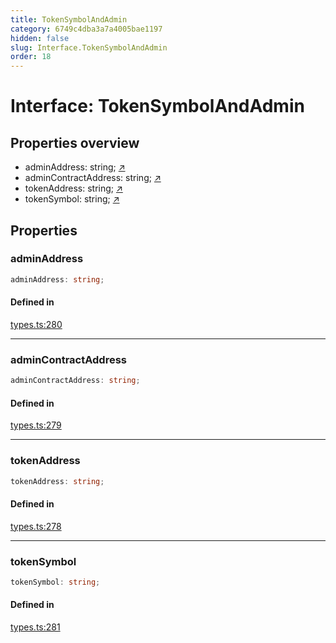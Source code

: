 ```yaml
---
title: TokenSymbolAndAdmin
category: 6749c4dba3a7a4005bae1197
hidden: false
slug: Interface.TokenSymbolAndAdmin
order: 18
---
```


# Interface: TokenSymbolAndAdmin

## Properties overview

- adminAddress:  string; [↗](#adminaddress)
- adminContractAddress:  string; [↗](#admincontractaddress)
- tokenAddress:  string; [↗](#tokenaddress)
- tokenSymbol:  string; [↗](#tokensymbol)

## Properties

### adminAddress

```ts
adminAddress: string;
```

#### Defined in

[types.ts:280](https://github.com/zkcloudworker/minatokens-lib/blob/main/packages/api/src/types.ts#L280)

***

### adminContractAddress

```ts
adminContractAddress: string;
```

#### Defined in

[types.ts:279](https://github.com/zkcloudworker/minatokens-lib/blob/main/packages/api/src/types.ts#L279)

***

### tokenAddress

```ts
tokenAddress: string;
```

#### Defined in

[types.ts:278](https://github.com/zkcloudworker/minatokens-lib/blob/main/packages/api/src/types.ts#L278)

***

### tokenSymbol

```ts
tokenSymbol: string;
```

#### Defined in

[types.ts:281](https://github.com/zkcloudworker/minatokens-lib/blob/main/packages/api/src/types.ts#L281)
